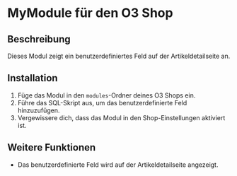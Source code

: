 # MyModule für den O3 Shop

## Beschreibung
Dieses Modul zeigt ein benutzerdefiniertes Feld auf der Artikeldetailseite an.

## Installation
1. Füge das Modul in den `modules`-Ordner deines O3 Shops ein.
2. Führe das SQL-Skript aus, um das benutzerdefinierte Feld hinzuzufügen.
3. Vergewissere dich, dass das Modul in den Shop-Einstellungen aktiviert ist.

## Weitere Funktionen
- Das benutzerdefinierte Feld wird auf der Artikeldetailseite angezeigt.
